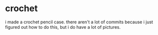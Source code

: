 # crochet

i made a crochet pencil case.  there aren't a lot of commits because i just figured out how to do this, but i do have a lot of pictures.
